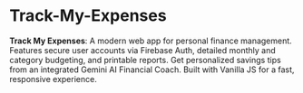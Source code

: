 # Track-My-Expenses
**Track My Expenses**: A modern web app for personal finance management. Features secure user accounts via Firebase Auth, detailed monthly and category budgeting, and printable reports. Get personalized savings tips from an integrated Gemini AI Financial Coach. Built with Vanilla JS for a fast, responsive experience.
